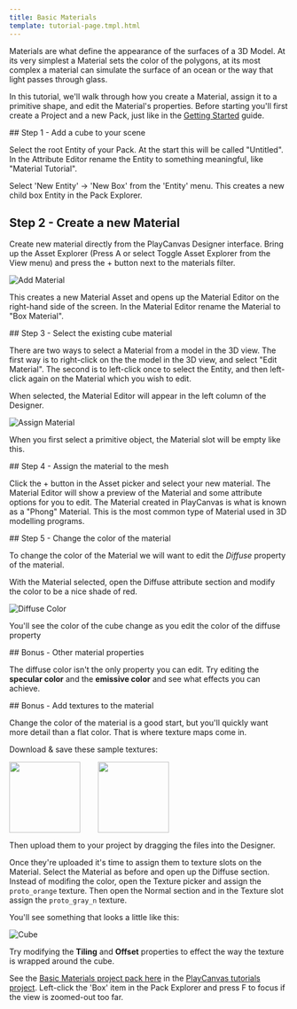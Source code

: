 ```yaml
---
title: Basic Materials
template: tutorial-page.tmpl.html
---
```


Materials are what define the appearance of the surfaces of a 3D Model. At its very simplest a Material sets the color of the polygons, at its most complex a material can simulate the surface of an ocean or the way that light passes through glass.

In this tutorial, we'll walk through how you create a Material, assign it to a primitive shape, and edit the Material's properties. Before starting you'll first create a Project and a new Pack, just like in the [Getting Started][1] guide.

## Step 1 - Add a cube to your scene

Select the root Entity of your Pack. At the start this will be called "Untitled". In the Attribute Editor rename the Entity to something meaningful, like "Material Tutorial".

Select 'New Entity' -> 'New Box' from the 'Entity' menu. This creates a new child box Entity in the Pack Explorer.

## Step 2 - Create a new Material

Create new material directly from the PlayCanvas Designer interface. Bring up the Asset Explorer (Press A or select Toggle Asset Explorer from the View menu) and press the + button next to the materials filter.

![Add Material][2]

This creates a new Material Asset and opens up the Material Editor on the right-hand side of the screen. In the Material Editor rename the Material to "Box Material".

## Step 3 - Select the existing cube material

There are two ways to select a Material from a model in the 3D view. The first way is to right-click on the the model in the 3D view, and select "Edit Material". The second is to left-click once to select the Entity, and then left-click again on the Material which you wish to edit.

When selected, the Material Editor will appear in the left column of the Designer.

![Assign Material][3]

When you first select a primitive object, the Material slot will be empty like this.

## Step 4 - Assign the material to the mesh

Click the + button in the Asset picker and select your new material. The Material Editor will show a preview of the Material and some attribute options for you to edit. The Material created in PlayCanvas is what is known as a "Phong" Material. This is the most common type of Material used in 3D modelling programs.

## Step 5 - Change the color of the material

To change the color of the Material we will want to edit the *Diffuse* property of the material.

With the Material selected, open the Diffuse attribute section and modify the color to be a nice shade of red.

![Diffuse Color][4]

You'll see the color of the cube change as you edit the color of the diffuse property

## Bonus - Other material properties

The diffuse color isn't the only property you can edit. Try editing the **specular color** and the **emissive color** and see what effects you can achieve.

## Bonus - Add textures to the material

Change the color of the material is a good start, but you'll quickly want more detail than a flat color. That is where texture maps come in.

Download & save these sample textures:

<a href="/downloads/proto_orange.png"><img style="float:left; margin-right: 32px;" src="/downloads/proto_orange.png" width="128px"/></a>
<a href="/downloads/proto_gray_n.png"><img src="/downloads/proto_gray_n.png" width="128px"/></a>

Then upload them to your project by dragging the files into the Designer.

Once they're uploaded it's time to assign them to texture slots on the Material. Select the Material as before and open up the Diffuse section. Instead of modifing the color, open the Texture picker and assign the `proto_orange` texture. Then open the Normal section and in the Texture slot assign the `proto_gray_n` texture.

You'll see something that looks a little like this:

![Cube][5]

Try modifying the **Tiling** and **Offset** properties to effect the way the texture is wrapped around the cube.

See the [Basic Materials project pack here][6] in the [PlayCanvas tutorials project][7]. Left-click the 'Box' item in the Pack Explorer and press F to focus if the view is zoomed-out too far.

[1]: /getting-started
[2]: /images/content_creation/add_material.png
[3]: /images/content_creation/assign_material.png
[4]: /images/content_creation/material_editor.png
[5]: /images/content_creation/diffuse_normal_cube.jpg
[6]: http://playcanvas.com/playcanvas/tutorials/designer/pack/339076
[7]: https://playcanvas.com/playcanvas/tutorials
